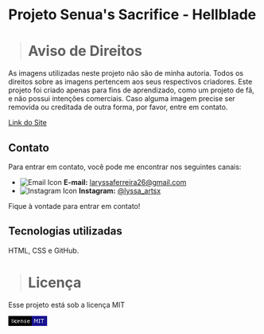 # Projeto Senua's Sacrifice - Hellblade
 
> # Aviso de Direitos

<p>As imagens utilizadas neste projeto não são de minha autoria. Todos os direitos sobre as imagens pertencem aos seus respectivos criadores. Este projeto foi criado apenas para fins de aprendizado, como um projeto de fã, e não possui intenções comerciais. Caso alguma imagem precise ser removida ou creditada de outra forma, por favor, entre em contato.</p>

<a href="https://laryssahtml.github.io/projeto-hellblade/" target="_blank">Link do Site</a>

## Contato

<p>Para entrar em contato, você pode me encontrar nos seguintes canais:</p>

- ![Email Icon](https://img.icons8.com/ios-filled/20/A76CE2/email.png) **E-mail:** [laryssaferreira26@gmail.com](mailto:laryssaferreira26@gmail.com)
- ![Instagram Icon](https://img.icons8.com/ios-filled/20/A76CE2/instagram-new.png) **Instagram:** [@lyssa_artsx](https://www.instagram.com/lyssa_artsx/)

<p>Fique à vontade para entrar em contato!</p>

 ## Tecnologias utilizadas
   <p>HTML, CSS e GitHub.

 > # Licença
 <p>Esse projeto está sob a licença MIT</p> 
 <img src="./imagens/license-mit-blue.png" alt="license">


 